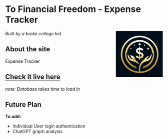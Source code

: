 # To Financial Freedom - Expense Tracker

*Built by a broke college kid* <img src="frontend/src/img/financialfreedom2.png" align="right" width="150">

## About the site
Expense Tracker  

## [Check it live here](https://tofinancialfreedom.vercel.app/) 
*note: Database takes time to load in*

## Future Plan

**To add:**
- Individual User login authentication
- ChatGPT graph analysis
